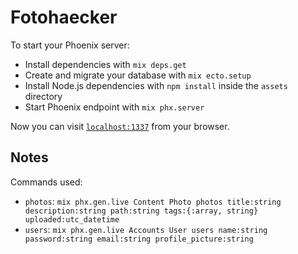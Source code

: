 # Fotohaecker

To start your Phoenix server:

- Install dependencies with `mix deps.get`
- Create and migrate your database with `mix ecto.setup`
- Install Node.js dependencies with `npm install` inside the `assets` directory
- Start Phoenix endpoint with `mix phx.server`

Now you can visit [`localhost:1337`](http://localhost:1337) from your browser.

## Notes

Commands used:

- `photos`: `mix phx.gen.live Content Photo photos title:string description:string path:string tags:{:array, string} uploaded:utc_datetime`
- `users`: `mix phx.gen.live Accounts User users name:string password:string email:string profile_picture:string`
